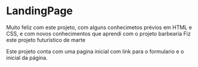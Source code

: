 # LandingPage

Muito feliz com este projeto, com alguns conhecimetos prévios em HTML e CSS, e com novos conhecimentos que aprendi com o projeto barbearia 
Fiz este projeto futuristico de marte

Este projeto conta com uma pagina inicial com link para o formulario e o inicial da página.
